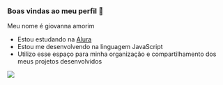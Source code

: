 ### Boas vindas ao meu perfil 💝

Meu nome é giovanna amorim

- Estou estudando na [Alura](https://www.alura.com.br)
- Estou me desenvolvendo na linguagem JavaScript
- Utilizo esse espaço para minha organização e compartilhamento dos meus projetos desenvolvidos

![](https://media.tenor.com/JRdqWtEpnLgAAAAj/cute-dragon-work.gif)
